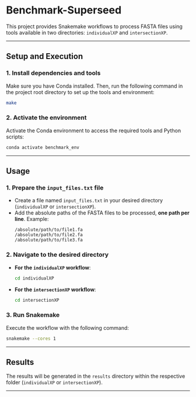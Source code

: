 # **Benchmark-Superseed**

This project provides Snakemake workflows to process FASTA files using tools available in two directories: `individualXP` and `intersectionXP`.

---

## **Setup and Execution**

### **1. Install dependencies and tools**
Make sure you have Conda installed. Then, run the following command in the project root directory to set up the tools and environment:

```bash
make
```

### **2. Activate the environment**
Activate the Conda environment to access the required tools and Python scripts:

```bash
conda activate benchmark_env
```

---

## **Usage**

### **1. Prepare the `input_files.txt` file**
- Create a file named `input_files.txt` in your desired directory (`individualXP` or `intersectionXP`).
- Add the absolute paths of the FASTA files to be processed, **one path per line**. Example:
  ```plaintext
  /absolute/path/to/file1.fa
  /absolute/path/to/file2.fa
  /absolute/path/to/file3.fa
  ```

### **2. Navigate to the desired directory**
- **For the `individualXP` workflow**:
  ```bash
  cd individualXP
  ```
- **For the `intersectionXP` workflow**:
  ```bash
  cd intersectionXP
  ```

### **3. Run Snakemake**
Execute the workflow with the following command:
```bash
snakemake --cores 1
```

---

## **Results**
The results will be generated in the `results` directory within the respective folder (`individualXP` or `intersectionXP`).

---
